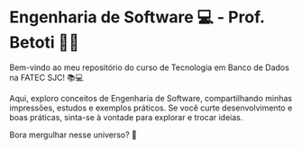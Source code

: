 # Engenharia de Software 💻 - Prof. Betoti 👨‍🏫

Bem-vindo ao meu repositório do curso de Tecnologia em Banco de Dados na FATEC SJC! 📚💻

Aqui, exploro conceitos de Engenharia de Software, compartilhando minhas impressões, estudos e exemplos práticos. Se você curte desenvolvimento e boas práticas, sinta-se à vontade para explorar e trocar ideias.

Bora mergulhar nesse universo? 🚀
